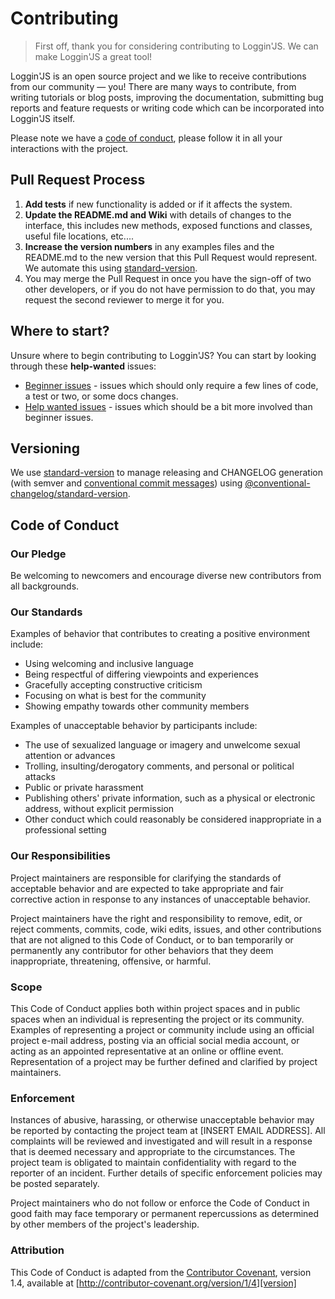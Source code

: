 # Contributing

> First off, thank you for considering contributing to Loggin'JS. We can make Loggin'JS a great tool!

Loggin'JS is an open source project and we like to receive contributions from our community — you! There are many ways to contribute, from writing tutorials or blog posts, improving the documentation, submitting bug reports and feature requests or writing code which can be incorporated into Loggin'JS itself.

Please note we have a [code of conduct](#code-of-conduct), please follow it in all your interactions with the project.

## Pull Request Process
1. **Add tests** if new functionality is added or if it affects the system.
2. **Update the README.md and Wiki** with details of changes to the interface, this includes new methods, 
   exposed functions and classes, useful file locations, etc....
3. **Increase the version numbers** in any examples files and the README.md to the new version that this
   Pull Request would represent. We automate this using [standard-version](https://github.com/conventional-changelog/standard-version).
4. You may merge the Pull Request in once you have the sign-off of two other developers, or if you 
   do not have permission to do that, you may request the second reviewer to merge it for you.


## Where to start?
Unsure where to begin contributing to Loggin'JS? You can start by looking through these **help-wanted** issues: 
- [Beginner issues](https://github.com/loggin-js/loggin-js/issues?q=is%3Aissue+is%3Aopen+label%3Abeginner-friendly) - issues which should only require a few lines of code, a test or two, or some docs changes. 
- [Help wanted issues](https://github.com/loggin-js/loggin-js/issues?q=is%3Aissue+is%3Aopen+label%3A%22help+wanted%22+sort%3Acomments-desc) - issues which should be a bit more involved than beginner issues. 


## Versioning
We use [standard-version](https://github.com/conventional-changelog/standard-version) to manage releasing and CHANGELOG generation (with semver and [conventional commit messages](https://www.conventionalcommits.org/en/v1.0.0/)) using [@conventional-changelog/standard-version](https://github.com/conventional-changelog/standard-version).

## Code of Conduct

### Our Pledge
Be welcoming to newcomers and encourage diverse new contributors from all backgrounds. 

### Our Standards

Examples of behavior that contributes to creating a positive environment
include:

* Using welcoming and inclusive language
* Being respectful of differing viewpoints and experiences
* Gracefully accepting constructive criticism
* Focusing on what is best for the community
* Showing empathy towards other community members

Examples of unacceptable behavior by participants include:

* The use of sexualized language or imagery and unwelcome sexual attention or
advances
* Trolling, insulting/derogatory comments, and personal or political attacks
* Public or private harassment
* Publishing others' private information, such as a physical or electronic
  address, without explicit permission
* Other conduct which could reasonably be considered inappropriate in a
  professional setting

### Our Responsibilities

Project maintainers are responsible for clarifying the standards of acceptable
behavior and are expected to take appropriate and fair corrective action in
response to any instances of unacceptable behavior.

Project maintainers have the right and responsibility to remove, edit, or
reject comments, commits, code, wiki edits, issues, and other contributions
that are not aligned to this Code of Conduct, or to ban temporarily or
permanently any contributor for other behaviors that they deem inappropriate,
threatening, offensive, or harmful.

### Scope

This Code of Conduct applies both within project spaces and in public spaces
when an individual is representing the project or its community. Examples of
representing a project or community include using an official project e-mail
address, posting via an official social media account, or acting as an appointed
representative at an online or offline event. Representation of a project may be
further defined and clarified by project maintainers.

### Enforcement

Instances of abusive, harassing, or otherwise unacceptable behavior may be
reported by contacting the project team at [INSERT EMAIL ADDRESS]. All
complaints will be reviewed and investigated and will result in a response that
is deemed necessary and appropriate to the circumstances. The project team is
obligated to maintain confidentiality with regard to the reporter of an incident.
Further details of specific enforcement policies may be posted separately.

Project maintainers who do not follow or enforce the Code of Conduct in good
faith may face temporary or permanent repercussions as determined by other
members of the project's leadership.

### Attribution

This Code of Conduct is adapted from the [Contributor Covenant][homepage], version 1.4,
available at [http://contributor-covenant.org/version/1/4][version]

[homepage]: http://contributor-covenant.org
[version]: http://contributor-covenant.org/version/1/4/
